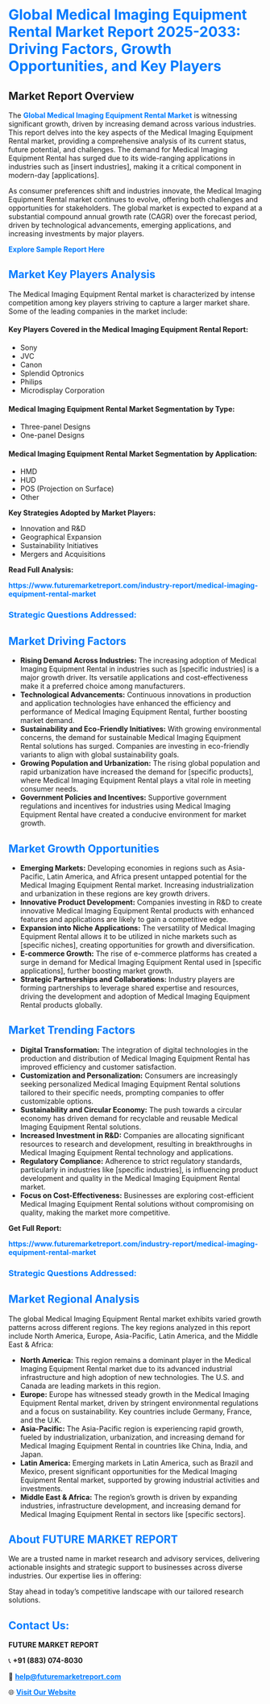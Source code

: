 <h1 style="color: #007BFF;">Global Medical Imaging Equipment Rental Market Report 2025-2033: Driving Factors, Growth Opportunities, and Key Players</h1>

<section id="overview">
<h2>Market Report Overview</h2>
<p>The <a href="https://www.futuremarketreport.com/industry-report/medical-imaging-equipment-rental-market" style="color: #007BFF; text-decoration: none;"><strong>Global Medical Imaging Equipment Rental Market</strong></a> is witnessing significant growth, driven by increasing demand across various industries. This report delves into the key aspects of the Medical Imaging Equipment Rental market, providing a comprehensive analysis of its current status, future potential, and challenges. The demand for Medical Imaging Equipment Rental has surged due to its wide-ranging applications in industries such as [insert industries], making it a critical component in modern-day [applications].</p>
<p>As consumer preferences shift and industries innovate, the Medical Imaging Equipment Rental market continues to evolve, offering both challenges and opportunities for stakeholders. The global market is expected to expand at a substantial compound annual growth rate (CAGR) over the forecast period, driven by technological advancements, emerging applications, and increasing investments by major players.</p>
</section>

<section id="overview">
<p><a href="https://www.futuremarketreport.com/request-sample/reportId=35238" style="color: #007BFF; text-decoration: none;"><strong>Explore Sample Report Here</strong></a></p>
</section>

<section id="key-players">
<h2 style="color: #007BFF;">Market Key Players Analysis</h2>
<p>The Medical Imaging Equipment Rental market is characterized by intense competition among key players striving to capture a larger market share. Some of the leading companies in the market include:</p>
<h4>Key Players Covered in the Medical Imaging Equipment Rental Report:</h4>
<ul><li>Sony</li><li>JVC</li><li>Canon</li><li>Splendid Optronics</li><li>Philips</li><li>Microdisplay Corporation</li></ul>
<h4>Medical Imaging Equipment Rental Market Segmentation by Type:</h4>
<ul><li>Three-panel Designs</li><li>One-panel Designs</li></ul>

<h4>Medical Imaging Equipment Rental Market Segmentation by Application:</h4>
<ul><li>HMD</li><li>HUD</li><li>POS (Projection on Surface)</li><li>Other</li></ul>
<p><strong>Key Strategies Adopted by Market Players:</strong></p>
<ul>
<li>Innovation and R&D</li>
<li>Geographical Expansion</li>
<li>Sustainability Initiatives</li>
<li>Mergers and Acquisitions</li>
</ul>
</section>

<section>
<p><strong>Read Full Analysis: </strong></p><a href="https://www.futuremarketreport.com/industry-report/medical-imaging-equipment-rental-market" style="color: #007BFF; text-decoration: none;"><strong>https://www.futuremarketreport.com/industry-report/medical-imaging-equipment-rental-market</strong></a>
<h3 style="color: #007BFF;">Strategic Questions Addressed:</h3>
</section>

<section id="driving-factors">
<h2 style="color: #007BFF;">Market Driving Factors</h2>
<ul>
<li><strong>Rising Demand Across Industries:</strong> The increasing adoption of Medical Imaging Equipment Rental in industries such as [specific industries] is a major growth driver. Its versatile applications and cost-effectiveness make it a preferred choice among manufacturers.</li>
<li><strong>Technological Advancements:</strong> Continuous innovations in production and application technologies have enhanced the efficiency and performance of Medical Imaging Equipment Rental, further boosting market demand.</li>
<li><strong>Sustainability and Eco-Friendly Initiatives:</strong> With growing environmental concerns, the demand for sustainable Medical Imaging Equipment Rental solutions has surged. Companies are investing in eco-friendly variants to align with global sustainability goals.</li>
<li><strong>Growing Population and Urbanization:</strong> The rising global population and rapid urbanization have increased the demand for [specific products], where Medical Imaging Equipment Rental plays a vital role in meeting consumer needs.</li>
<li><strong>Government Policies and Incentives:</strong> Supportive government regulations and incentives for industries using Medical Imaging Equipment Rental have created a conducive environment for market growth.</li>
</ul>
</section>

<section id="growth-opportunities">
<h2 style="color: #007BFF;">Market Growth Opportunities</h2>
<ul>
<li><strong>Emerging Markets:</strong> Developing economies in regions such as Asia-Pacific, Latin America, and Africa present untapped potential for the Medical Imaging Equipment Rental market. Increasing industrialization and urbanization in these regions are key growth drivers.</li>
<li><strong>Innovative Product Development:</strong> Companies investing in R&D to create innovative Medical Imaging Equipment Rental products with enhanced features and applications are likely to gain a competitive edge.</li>
<li><strong>Expansion into Niche Applications:</strong> The versatility of Medical Imaging Equipment Rental allows it to be utilized in niche markets such as [specific niches], creating opportunities for growth and diversification.</li>
<li><strong>E-commerce Growth:</strong> The rise of e-commerce platforms has created a surge in demand for Medical Imaging Equipment Rental used in [specific applications], further boosting market growth.</li>
<li><strong>Strategic Partnerships and Collaborations:</strong> Industry players are forming partnerships to leverage shared expertise and resources, driving the development and adoption of Medical Imaging Equipment Rental products globally.</li>
</ul>
</section>

<section id="trending-factors">
<h2 style="color: #007BFF;">Market Trending Factors</h2>
<ul>
<li><strong>Digital Transformation:</strong> The integration of digital technologies in the production and distribution of Medical Imaging Equipment Rental has improved efficiency and customer satisfaction.</li>
<li><strong>Customization and Personalization:</strong> Consumers are increasingly seeking personalized Medical Imaging Equipment Rental solutions tailored to their specific needs, prompting companies to offer customizable options.</li>
<li><strong>Sustainability and Circular Economy:</strong> The push towards a circular economy has driven demand for recyclable and reusable Medical Imaging Equipment Rental solutions.</li>
<li><strong>Increased Investment in R&D:</strong> Companies are allocating significant resources to research and development, resulting in breakthroughs in Medical Imaging Equipment Rental technology and applications.</li>
<li><strong>Regulatory Compliance:</strong> Adherence to strict regulatory standards, particularly in industries like [specific industries], is influencing product development and quality in the Medical Imaging Equipment Rental market.</li>
<li><strong>Focus on Cost-Effectiveness:</strong> Businesses are exploring cost-efficient Medical Imaging Equipment Rental solutions without compromising on quality, making the market more competitive.</li>
</ul>
</section>

<section>
<p><strong>Get Full Report: </strong></p><a href="https://www.futuremarketreport.com/industry-report/medical-imaging-equipment-rental-market" style="color: #007BFF; text-decoration: none;"><strong>https://www.futuremarketreport.com/industry-report/medical-imaging-equipment-rental-market</strong></a>
<h3 style="color: #007BFF;">Strategic Questions Addressed:</h3>
</section>


<section id="regional-analysis">
<h2 style="color: #007BFF;">Market Regional Analysis</h2>
<p>The global Medical Imaging Equipment Rental market exhibits varied growth patterns across different regions. The key regions analyzed in this report include North America, Europe, Asia-Pacific, Latin America, and the Middle East & Africa:</p>
<ul>
<li><strong>North America:</strong> This region remains a dominant player in the Medical Imaging Equipment Rental market due to its advanced industrial infrastructure and high adoption of new technologies. The U.S. and Canada are leading markets in this region.</li>
<li><strong>Europe:</strong> Europe has witnessed steady growth in the Medical Imaging Equipment Rental market, driven by stringent environmental regulations and a focus on sustainability. Key countries include Germany, France, and the U.K.</li>
<li><strong>Asia-Pacific:</strong> The Asia-Pacific region is experiencing rapid growth, fueled by industrialization, urbanization, and increasing demand for Medical Imaging Equipment Rental in countries like China, India, and Japan.</li>
<li><strong>Latin America:</strong> Emerging markets in Latin America, such as Brazil and Mexico, present significant opportunities for the Medical Imaging Equipment Rental market, supported by growing industrial activities and investments.</li>
<li><strong>Middle East & Africa:</strong> The region’s growth is driven by expanding industries, infrastructure development, and increasing demand for Medical Imaging Equipment Rental in sectors like [specific sectors].</li>
</ul>
</section>

<footer>
<h2 style="color: #007BFF;">About FUTURE MARKET REPORT</h2>
<p>We are a trusted name in market research and advisory services, delivering actionable insights and strategic support to businesses across diverse industries. Our expertise lies in offering:</p>

<p>Stay ahead in today’s competitive landscape with our tailored research solutions.</p>

<h2 style="color: #007BFF;">Contact Us:</h2>
<p><strong>FUTURE MARKET REPORT</strong></p>
<p>📞 <strong>+91 (883) 074-8030</strong></p>
<p>📧 <strong><a href="mailto:help@futuremarketreport.com" style="color: #007BFF;">help@futuremarketreport.com</a></strong></p>
<p>🌐 <strong><a href="https://www.futuremarketreport.com/" style="color: #007BFF;">Visit Our Website</a></strong></p>
</footer>